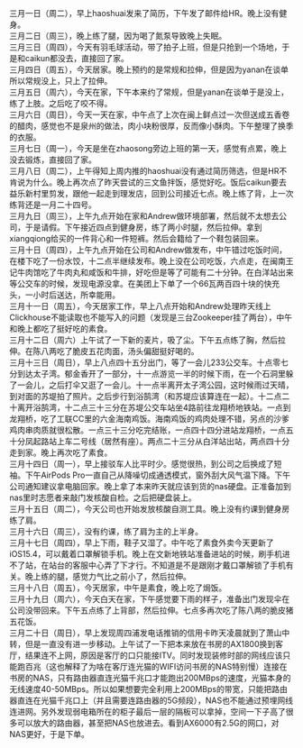 
三月一日（周二），早上haoshuai发来了简历，下午发了邮件给HR。晚上没有健身。</br>
三月二日（周三），晚上练了腿，因为喝了氮泵导致晚上失眠。</br>
三月三日（周四），今天有羽毛球活动，带了拍子上班，但是只抢到一个场地，于是和caikun都没去，直接回了家。</br>
三月四日（周五），今天居家。晚上预约的是常规和拉伸，但是因为yanan在谈单所以常规没上，只上了拉伸。</br>
三月五日（周六），今天在家，下午本来约了常规，但是yanan在谈单于是没上，练了上肢。之后吃了咬不得。</br>
三月六日（周日），今天一天在家，中午点了上次在闽上鲜点过一次但送成五香卷的醋肉，感觉也不是泉州的做法，肉小块粉很厚，反而像小酥肉。下午整理了换季的衣服。</br>
三月七日（周一），今天是坐在zhaosong旁边上班的第一天，感觉有点累，晚上没去锻炼，直接回了家。</br>
三月八日（周二），上午得知上周内推的haoshuai没有通过简历筛选，但是HR不肯说为什么。晚上再次点了昨天尝试的三文鱼拌饭，感觉好吃。饭后caikun要去益乐新村里剪发，跟他一起走到理发店，回到公司接近七点。晚上练了背，上一次练背还是一月二十四号。</br>
三月九日（周三），上午九点开始在家和Andrew做环境部署，然后就不太想去公司，于是请假。下午接近四点到健身房，练了两小时腿，然后拉伸。拿到xiangqiong给买的一件背心和一件短裤。然后会籍给了一个鞋包装回来。</br>
三月十日（周四），上午九点开始在公司和Andrew做发布，中午错过吃饭时间，在楼下吃了一份水饺，十二点半继续发布。晚上没在公司吃饭，六点走，在闽南王记牛肉馆吃了牛肉丸和咸饭和牛排，好吃但是等了可能有二十分钟。在白洋站出来等公交车的时候，发现电源没拿。在美团上下单了一个66瓦两百四十块的快充头，一小时后送达，所幸能用。</br>
三月十一日（周五），今天居家工作，早上八点开始和Andrew处理昨天线上Clickhouse不能读取也不能写入的问题（发现是三台Zookeeper挂了两台），中午和晚上都吃了挺好吃的素食。</br>
三月十二日（周六）上午试了一下新的麦片，吸了尘。下午五点练了胸，然后拉伸。在陈八两吃了脆皮五花肉面，汤头偏甜挺好喝的。</br>
三月十三日（周日），早上八点四十五分出门，等了一会儿233公交车。十点零七分到达太子湾。郁金香开了一部分，十一点游览一半的时候下雨，在一个石洞里躲了一会儿，之后打伞又逛了一会儿。十一点半离开太子湾公园，这时候雨过天晴，到对面的苏堤拍了照片。之后步行到浴鹄湾（和苏堤应该算连在一起）。十二点二十离开浴鹄湾，十二点三十三分在苏堤公交车站坐4路前往龙翔桥地铁站。一点到龙翔桥，吃了工联CC里的六金海南鸡饭。海南鸡饭的鸡肉处理不错，另点的沙爹鸡肉串肉质就很松散。一点三十三分吃完结账，一点四十四分进站龙翔桥，一点五十分凤起路站上车二号线（居然有座）。两点二十三分从白洋站出站，两点四十分走到家。晚上再次吃了素食。</br>
三月十四日（周一），早上接驳车人比平时少。感觉很热，到公司之后换成了短袖。下午AirPods Pro一直自己从降噪切成通透模式，窗外刮大风气温下降。下午公司通知建议拿电脑回家。晚上拿了本来昨天就应该到货的nas硬盘。正准备加到nas里时志愿者来敲门发核酸自检。之后把硬盘装上。</br>
三月十五日（周二），今天公司也开始发放核酸自测工具。晚上没有约课到健身房练了肩。</br>
三月十六日（周三），没有约课，练了肩为主的上半身。</br>
三月十七日（周四），早上下雨，鞋子又湿了。中午吃了素食外卖今天更新了iOS15.4，可以戴着口罩解锁手机。晚上在文新地铁站准备进站的时候，刷手机进不了站，在站台的客服中心弄了下才行。不知道是不是跟刚才戴口罩解锁了手机有关。晚上练的腿，感觉力气比之前小了，然后拉伸。</br>
三月十八日（周五），今天居家，中午是素食，晚上吃了焗饭。</br>
三月十九日（周六），今天白天在家，下午感觉要下雨的样子，准备出门发现伞在公司没带回来。下午五点练了上背部，然后拉伸。七点多再次吃了陈八两的脆皮猪五花饭。</br>
三月二十日（周日），早上发现周四浦发电话推销的信用卡昨天凌晨就到了萧山中转，但是一直没有进一步移动。上午试了一下把本来放在书房的AX1800换到客厅，结果连不上网，原因是客厅的口只能接ITV。同时发现装修时部的网线应该只能跑百兆（这也解释了为啥在客厅连光猫的WIFI访问书房的NAS特别慢）连接在书房的NAS，只有路由器直连光猫千兆口才能跑出200MBps的速度，光猫本身的无线速度40-50MBps。所以如果想要完全利用上200MBps的带宽，只能把路由器直连在光猫千兆口上（并且需要连路由器的5G频段），NAS也不能通过预埋网线连进网。另外发现弱电箱所在的柜子最后一层的隔板可以拿掉，空间一下子高了很多可以放大的路由器，甚至把NAS也放进去。看到AX6000有2.5G的网口，对NAS更好，于是下单。</br>
